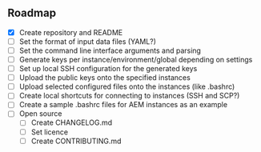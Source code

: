 <!-- ROADMAP -->
## Roadmap

- [x] Create repository and README
- [ ] Set the format of input data files (YAML?)
- [ ] Set the command line interface arguments and parsing
- [ ] Generate keys per instance/environment/global depending on settings
- [ ] Set up local SSH configuration for the generated keys
- [ ] Upload the public keys onto the specified instances
- [ ] Upload selected configured files onto the instances (like .bashrc)
- [ ] Create local shortcuts for connecting to instances (SSH and SCP?)
- [ ] Create a sample .bashrc files for AEM instances as an example
- [ ] Open source 
    - [ ] Create CHANGELOG.md
    - [ ] Set licence
    - [ ] Create CONTRIBUTING.md
